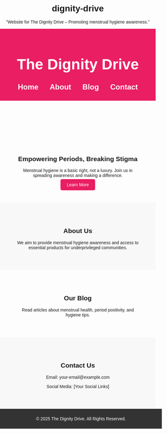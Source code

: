 # dignity-drive
"Website for The Dignity Drive – Promoting menstrual hygiene awareness."
<!DOCTYPE html>
<html lang="en">
<head>
    <meta charset="UTF-8">
    <meta name="viewport" content="width=device-width, initial-scale=1.0">
    <title>The Dignity Drive</title>
    <style>
        body { font-family: Arial, sans-serif; margin: 0; padding: 0; text-align: center; }
        header { background: #e91e63; color: white; padding: 20px; font-size: 24px; }
        nav { margin: 10px 0; }
        nav a { margin: 0 15px; color: white; text-decoration: none; font-weight: bold; }
        section { padding: 50px; }
        footer { background: #333; color: white; padding: 10px; position: relative; width: 100%; }
        .btn { background: #e91e63; color: white; padding: 10px 20px; text-decoration: none; border-radius: 5px; }
        .container { max-width: 800px; margin: auto; text-align: center; }
    </style>
</head>
<body>

<header>
    <h1>The Dignity Drive</h1>
    <nav>
        <a href="#home">Home</a>
        <a href="#about">About</a>
        <a href="#blog">Blog</a>
        <a href="#contact">Contact</a>
    </nav>
</header>

<section id="home">
    <div class="container">
        <h2>Empowering Periods, Breaking Stigma</h2>
        <p>Menstrual hygiene is a basic right, not a luxury. Join us in spreading awareness and making a difference.</p>
        <a href="#about" class="btn">Learn More</a>
    </div>
</section>

<section id="about" style="background: #f8f8f8;">
    <div class="container">
        <h2>About Us</h2>
        <p>We aim to provide menstrual hygiene awareness and access to essential products for underprivileged communities.</p>
    </div>
</section>

<section id="blog">
    <div class="container">
        <h2>Our Blog</h2>
        <p>Read articles about menstrual health, period positivity, and hygiene tips.</p>
    </div>
</section>

<section id="contact" style="background: #f8f8f8;">
    <div class="container">
        <h2>Contact Us</h2>
        <p>Email: your-email@example.com</p>
        <p>Social Media: [Your Social Links]</p>
    </div>
</section>

<footer>
    <p>&copy; 2025 The Dignity Drive. All Rights Reserved.</p>
</footer>

</body>
</html>
